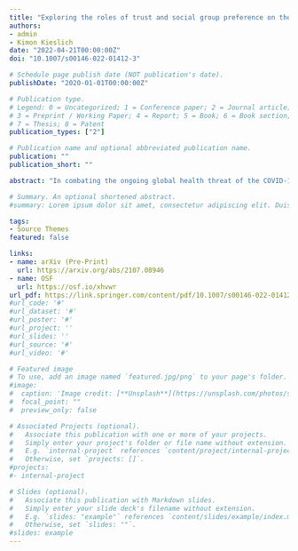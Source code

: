```yaml
---
title: "Exploring the roles of trust and social group preference on the legitimacy of algorithmic decision-making vs. human decision-making for allocating COVID-19 vaccinations"
authors:
- admin
- Kimon Kieslich
date: "2022-04-21T00:00:00Z"
doi: "10.1007/s00146-022-01412-3"

# Schedule page publish date (NOT publication's date).
publishDate: "2020-01-01T00:00:00Z"

# Publication type.
# Legend: 0 = Uncategorized; 1 = Conference paper; 2 = Journal article;
# 3 = Preprint / Working Paper; 4 = Report; 5 = Book; 6 = Book section;
# 7 = Thesis; 8 = Patent
publication_types: ["2"]

# Publication name and optional abbreviated publication name.
publication: ""
publication_short: ""

abstract: "In combating the ongoing global health threat of the COVID-19 pandemic, decision-makers have to take actions based on a multitude of relevant health data with severe potential consequences for the affected patients. Because of their presumed advantages in handling and analyzing vast amounts of data, computer systems of algorithmic decision-making (ADM) are implemented and substitute humans in decision-making processes. In this study, we focus on a specific application of ADM in contrast to human decision-making (HDM), namely the allocation of COVID-19 vaccines to the public. In particular, we elaborate on the role of trust and social group preference on the legitimacy of vaccine allocation. We conducted a survey with a 2 × 2 randomized factorial design among n = 1602 German respondents, in which we utilized distinct decision-making agents (HDM vs. ADM) and prioritization of a specific social group (teachers vs. prisoners) as design factors. Our findings show that general trust in ADM systems and preference for vaccination of a specific social group influence the legitimacy of vaccine allocation. However, contrary to our expectations, trust in the agent making the decision did not moderate the link between social group preference and legitimacy. Moreover, the effect was also not moderated by the type of decision-maker (human vs. algorithm). We conclude that trustworthy ADM systems must not necessarily lead to the legitimacy of ADM systems."

# Summary. An optional shortened abstract.
#summary: Lorem ipsum dolor sit amet, consectetur adipiscing elit. Duis posuere tellus ac convallis placerat. Proin tincidunt magna sed ex sollicitudin condimentum.

tags:
- Source Themes
featured: false

links:
- name: arXiv (Pre-Print)
  url: https://arxiv.org/abs/2107.08946
- name: OSF
  url: https://osf.io/xhvwr
url_pdf: https://link.springer.com/content/pdf/10.1007/s00146-022-01412-3.pdf
#url_code: '#'
#url_dataset: '#'
#url_poster: '#'
#url_project: ''
#url_slides: ''
#url_source: '#'
#url_video: '#'

# Featured image
# To use, add an image named `featured.jpg/png` to your page's folder.
#image:
#  caption: 'Image credit: [**Unsplash**](https://unsplash.com/photos/s9CC2SKySJM)'
#  focal_point: ""
#  preview_only: false

# Associated Projects (optional).
#   Associate this publication with one or more of your projects.
#   Simply enter your project's folder or file name without extension.
#   E.g. `internal-project` references `content/project/internal-project/index.md`.
#   Otherwise, set `projects: []`.
#projects:
#- internal-project

# Slides (optional).
#   Associate this publication with Markdown slides.
#   Simply enter your slide deck's filename without extension.
#   E.g. `slides: "example"` references `content/slides/example/index.md`.
#   Otherwise, set `slides: ""`.
#slides: example
---
```

